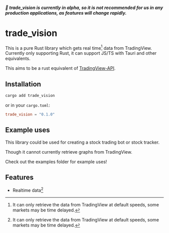 #### _:rotating_light: trade_vision is currently in alpha, so it is not recommended for us in any production applications, as features will change rapidly._

# trade_vision

This is a pure Rust library which gets real time[^1] data from TradingView. Currently only supporting Rust, it can support JS/TS with Tauri and other equivalents.

[^1]: It can only retrieve the data from TradingView at default speeds, some markets may be time delayed.

This aims to be a rust equivalent of [TradingView-API](https://github.com/Mathieu2301/TradingView-API).

## Installation
```bash
cargo add trade_vision
```

or in your `cargo.toml`:
```toml
trade_vision = "0.1.0"
```

## Example uses
This library could be used for creating a stock trading bot or stock tracker.

Though it cannot currently retrieve graphs from TradingView.

Check out the examples folder for example uses!



## Features
- Realtime data[^1]


